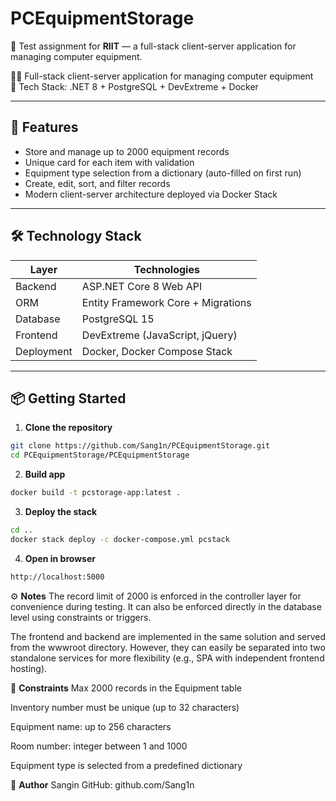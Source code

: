 # PCEquipmentStorage

📝 Test assignment for **RIIT** — a full-stack client-server application for managing computer equipment.

👨‍💻 Full-stack client-server application for managing computer equipment  
🧱 Tech Stack: .NET 8 + PostgreSQL + DevExtreme + Docker

---

## 🚀 Features

- Store and manage up to 2000 equipment records
- Unique card for each item with validation
- Equipment type selection from a dictionary (auto-filled on first run)
- Create, edit, sort, and filter records
- Modern client-server architecture deployed via Docker Stack

---

## 🛠️ Technology Stack

| Layer        | Technologies                         |
|--------------|--------------------------------------|
| Backend      | ASP.NET Core 8 Web API               |
| ORM          | Entity Framework Core + Migrations   |
| Database     | PostgreSQL 15                        |
| Frontend     | DevExtreme (JavaScript, jQuery)      |
| Deployment   | Docker, Docker Compose Stack         |

---

## 📦 Getting Started

1. **Clone the repository**

```bash
git clone https://github.com/Sang1n/PCEquipmentStorage.git
cd PCEquipmentStorage/PCEquipmentStorage
```

2. **Build app**

```bash
docker build -t pcstorage-app:latest .
```

3. **Deploy the stack**

```bash
cd ..
docker stack deploy -c docker-compose.yml pcstack
```

4. **Open in browser**

```bash
http://localhost:5000
```

⚙️ **Notes**
The record limit of 2000 is enforced in the controller layer for convenience during testing.
It can also be enforced directly in the database level using constraints or triggers.

The frontend and backend are implemented in the same solution and served from the wwwroot directory.
However, they can easily be separated into two standalone services for more flexibility (e.g., SPA with independent frontend hosting).

📌 **Constraints**
Max 2000 records in the Equipment table

Inventory number must be unique (up to 32 characters)

Equipment name: up to 256 characters

Room number: integer between 1 and 1000

Equipment type is selected from a predefined dictionary

👤 **Author**
Sangin
GitHub: github.com/Sang1n